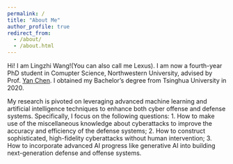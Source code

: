 ```yaml
---
permalink: /
title: "About Me"
author_profile: true
redirect_from: 
  - /about/
  - /about.html
---
```


Hi! I am Lingzhi Wang!(You can also call me Lexus). I am now a fourth-year PhD student in Comupter Science, Northwestern University, advised by Prof. [Yan Chen](https://users.cs.northwestern.edu/~ychen/). I obtained my Bachelor’s degree from Tsinghua University in 2020.

My research is pivoted on leveraging advanced machine learning and artificial intelligence techniques to enhance both cyber offense and defense systems. Specifically, I focus on the following questions: 1. How to make use of the miscellaneous knowledge about cyberattacks to improve the accuracy and efficiency of the defense systems; 2. How to construct sophisticated, high-fidelity cyberattacks without human intervention; 3. How to incorporate advanced AI progress like generative AI into building next-generation defense and offense systems.